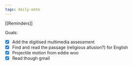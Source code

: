 ```yaml
---
tags: daily-note
---
```

[[Reminders]]

Goals:
- [x] Add the digitised multimedia assessment
- [x] Find and read the passage (religious allusion?) for English
- [x] Projectile motion from eddie woo
- [x] Read though gmail